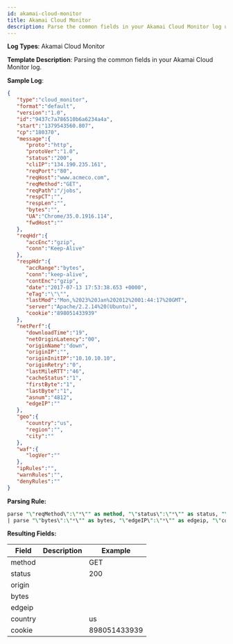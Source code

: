 ```yaml
---
id: akamai-cloud-monitor
title: Akamai Cloud Monitor
description: Parse the common fields in your Akamai Cloud Monitor log using the FER template.
---
```



**Log Types**: Akamai Cloud Monitor

**Template Description**: Parsing the common fields in your Akamai Cloud Monitor log.

**Sample Log**:

```json
{  
   "type":"cloud_monitor",
   "format":"default",
   "version":"1.0",
   "id":"9437c7a786510b6a6234a4a",
   "start":"1379543560.807",
   "cp":"180370",
   "message":{  
      "proto":"http",
      "protoVer":"1.0",
      "status":"200",
      "cliIP":"134.190.235.161",
      "reqPort":"80",
      "reqHost":"www.acmeco.com",
      "reqMethod":"GET",
      "reqPath":"/jobs",
      "respCT":"",
      "respLen":"",
      "bytes":"",
      "UA":"Chrome/35.0.1916.114",
      "fwdHost":""
   },
   "reqHdr":{  
      "accEnc":"gzip",
      "conn":"Keep-Alive"
   },
   "respHdr":{  
      "accRange":"bytes",
      "conn":"keep-alive",
      "contEnc":"gzip",
      "date":"2017-07-13 17:53:38.653 +0000",
      "eTag":"\"\"",
      "lastMod":"Mon,%2023%20Jan%202012%2001:44:17%20GMT",
      "server":"Apache/2.2.14%20(Ubuntu)",
      "cookie":"898051433939"
   },
   "netPerf":{  
      "downloadTime":"19",
      "netOriginLatency":"00",
      "originName":"down",
      "originIP":"",
      "originInitIP":"10.10.10.10",
      "originRetry":"0",
      "lastMileRTT":"46",
      "cacheStatus":"1",
      "firstByte":"1",
      "lastByte":"1",
      "asnum":"4812",
      "edgeIP":""
   },
   "geo":{  
      "country":"us",
      "region":"",
      "city":""
   },
   "waf":{  
      "logVer":""
   },
   "ipRules":"",
   "warnRules":"",
   "denyRules":""
}
```

**Parsing Rule:**

```sql
parse "\"reqMethod\":\"*\"" as method, "\"status\":\"*\"" as status, "\"fwdHost\":\"*\"" as origin
| parse "\"bytes\":\"*\"" as bytes, "\"edgeIP\":\"*\"" as edgeip, "\"country\":\"*\"" as country, "\"cookie\":\"*\"" as cookie
```

**Resulting Fields:**

| Field | Description | Example |
|-----------|-----------------|--------------|
| method    |   | GET |
| status    |   | 200 |
| origin    |   |   |
| bytes     |   |   |
| edgeip    |   |   |
| country   |   | us           |
| cookie    |   | 898051433939 |

